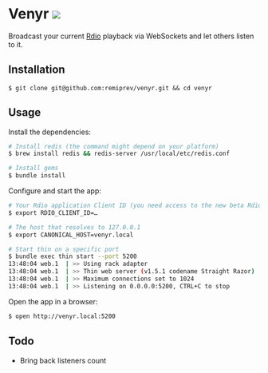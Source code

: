 # Venyr [![](http://i.imgur.com/APPQ4kz.png)](http://venyr.com)

Broadcast your current [Rdio](http://rdio.com) playback via WebSockets and let others listen to it.

## Installation

```shell
$ git clone git@github.com:remiprev/venyr.git && cd venyr
```

## Usage

Install the dependencies:

```bash
# Install redis (the command might depend on your platform)
$ brew install redis && redis-server /usr/local/etc/redis.conf

# Install gems
$ bundle install
```

Configure and start the app:

```bash
# Your Rdio application Client ID (you need access to the new beta Rdio API)
$ export RDIO_CLIENT_ID=… 

# The host that resolves to 127.0.0.1
$ export CANONICAL_HOST=venyr.local

# Start thin on a specific port
$ bundle exec thin start --port 5200
13:48:04 web.1  | >> Using rack adapter
13:48:04 web.1  | >> Thin web server (v1.5.1 codename Straight Razor)
13:48:04 web.1  | >> Maximum connections set to 1024
13:48:04 web.1  | >> Listening on 0.0.0.0:5200, CTRL+C to stop
```

Open the app in a browser:

```bash
$ open http://venyr.local:5200
```

## Todo

* Bring back listeners count

